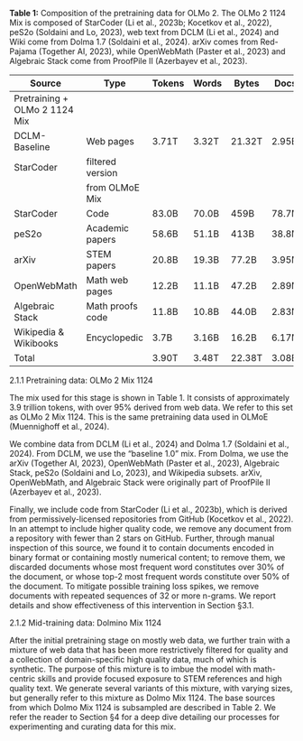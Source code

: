 **Table 1:** Composition of the pretraining data for OLMo 2. The OLMo 2 1124 Mix is composed of StarCoder (Li et al., 2023b; Kocetkov et al., 2022), peS2o (Soldaini and Lo, 2023), web text from DCLM (Li et al., 2024) and Wiki come from Dolma 1.7 (Soldaini et al., 2024). arXiv comes from Red-Pajama (Together AI, 2023), while OpenWebMath (Paster et al., 2023) and Algebraic Stack come from ProofPile II (Azerbayev et al., 2023).

| Source                      | Type                          | Tokens  | Words   | Bytes    | Docs   |
|-----------------------------|-------------------------------|---------|---------|----------|--------|
| Pretraining + OLMo 2 1124 Mix |                               |         |         |          |        |
| DCLM-Baseline               | Web pages                     | 3.71T   | 3.32T   | 21.32T   | 2.95B  |
| StarCoder                   | filtered version              |         |         |          |        |
|                            | from OLMoE Mix                |         |         |          |        |
| StarCoder                   | Code                          | 83.0B   | 70.0B   | 459B     | 78.7M  |
| peS2o                       | Academic papers               | 58.6B   | 51.1B   | 413B     | 38.8M  |
| arXiv                       | STEM papers                   | 20.8B   | 19.3B   | 77.2B    | 3.95M  |
| OpenWebMath                 | Math web pages                | 12.2B   | 11.1B   | 47.2B    | 2.89M  |
| Algebraic Stack             | Math proofs code              | 11.8B   | 10.8B   | 44.0B    | 2.83M  |
| Wikipedia & Wikibooks       | Encyclopedic                  | 3.7B    | 3.16B   | 16.2B    | 6.17M  |
| Total                       |                               | 3.90T   | 3.48T   | 22.38T   | 3.08B  |

2.1.1 Pretraining data: OLMo 2 Mix 1124

The mix used for this stage is shown in Table 1. It consists of approximately 3.9 trillion tokens, with over 95% derived from web data. We refer to this set as OLMo 2 Mix 1124. This is the same pretraining data used in OLMoE (Muennighoff et al., 2024).

We combine data from DCLM (Li et al., 2024) and Dolma 1.7 (Soldaini et al., 2024). From DCLM, we use the “baseline 1.0” mix. From Dolma, we use the arXiv (Together AI, 2023), OpenWebMath (Paster et al., 2023), Algebraic Stack, peS2o (Soldaini and Lo, 2023), and Wikipedia subsets. arXiv, OpenWebMath, and Algebraic Stack were originally part of ProofPile II (Azerbayev et al., 2023).

Finally, we include code from StarCoder (Li et al., 2023b), which is derived from permissively-licensed repositories from GitHub (Kocetkov et al., 2022). In an attempt to include higher quality code, we remove any document from a repository with fewer than 2 stars on GitHub. Further, through manual inspection of this source, we found it to contain documents encoded in binary format or containing mostly numerical content; to remove them, we discarded documents whose most frequent word constitutes over 30% of the document, or whose top-2 most frequent words constitute over 50% of the document. To mitigate possible training loss spikes, we remove documents with repeated sequences of 32 or more n-grams. We report details and show effectiveness of this intervention in Section §3.1.

2.1.2 Mid-training data: Dolmino Mix 1124

After the initial pretraining stage on mostly web data, we further train with a mixture of web data that has been more restrictively filtered for quality and a collection of domain-specific high quality data, much of which is synthetic. The purpose of this mixture is to imbue the model with math-centric skills and provide focused exposure to STEM references and high quality text. We generate several variants of this mixture, with varying sizes, but generally refer to this mixture as Dolmo Mix 1124. The base sources from which Dolmo Mix 1124 is subsampled are described in Table 2. We refer the reader to Section §4 for a deep dive detailing our processes for experimenting and curating data for this mix.